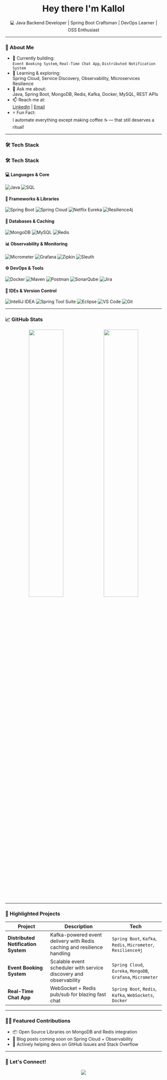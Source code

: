<h1 align="center">Hey there I'm Kallol </h1>

<p align="center">
  💻 Java Backend Developer | Spring Boot Craftsman | DevOps Learner | OSS Enthusiast
</p>

---

### 🌱 About Me

- 🔭 Currently building:  
  `Event Booking System`, `Real-Time Chat App`, `Distributed Notification System`  
- 🌱 Learning & exploring:  
  Spring Cloud, Service Discovery, Observability, Microservices Resilience  
- 💬 Ask me about:  
  Java, Spring Boot, MongoDB, Redis, Kafka, Docker, MySQL, REST APIs  
- 📫 Reach me at:  
  [LinkedIn](https://linkedin.com/in/yourprofile) | [Email](mailto:youremail@example.com)  
- ⚡ Fun Fact:  
  I automate everything except making coffee ☕ — that still deserves a ritual!

---
### 🛠️ Tech Stack

### 🛠️ Tech Stack

#### 💻 Languages & Core  
![Java](https://img.shields.io/badge/Java-%23ED8B00.svg?style=for-the-badge&logo=java&logoColor=white)
![SQL](https://img.shields.io/badge/SQL-4479A1?style=for-the-badge&logo=mysql&logoColor=white)

#### 🚀 Frameworks & Libraries  
![Spring Boot](https://img.shields.io/badge/SpringBoot-6DB33F?style=for-the-badge&logo=springboot&logoColor=white)
![Spring Cloud](https://img.shields.io/badge/SpringCloud-6DB33F?style=for-the-badge&logo=spring&logoColor=white)
![Netflix Eureka](https://img.shields.io/badge/Eureka-FFCA28?style=for-the-badge&logo=netflix&logoColor=black)
![Resilience4j](https://img.shields.io/badge/Resilience4j-0A0A0A?style=for-the-badge&logoColor=white)

#### 💾 Databases & Caching  
![MongoDB](https://img.shields.io/badge/MongoDB-4EA94B?style=for-the-badge&logo=mongodb&logoColor=white)
![MySQL](https://img.shields.io/badge/MySQL-005C84?style=for-the-badge&logo=mysql&logoColor=white)
![Redis](https://img.shields.io/badge/Redis-D9281A?style=for-the-badge&logo=redis&logoColor=white)

#### 📊 Observability & Monitoring  
![Micrometer](https://img.shields.io/badge/Micrometer-008080?style=for-the-badge&logo=micrometer&logoColor=white)
![Grafana](https://img.shields.io/badge/Grafana-F46800?style=for-the-badge&logo=grafana&logoColor=white)
![Zipkin](https://img.shields.io/badge/Zipkin-000000?style=for-the-badge&logo=apache&logoColor=white)
![Sleuth](https://img.shields.io/badge/Spring%20Cloud%20Sleuth-6DB33F?style=for-the-badge&logo=spring&logoColor=white)

#### ⚙️ DevOps & Tools  
![Docker](https://img.shields.io/badge/Docker-2496ED?style=for-the-badge&logo=docker&logoColor=white)
![Maven](https://img.shields.io/badge/Maven-C71A36?style=for-the-badge&logo=apachemaven&logoColor=white)
![Postman](https://img.shields.io/badge/Postman-FF6C37?style=for-the-badge&logo=postman&logoColor=white)
![SonarQube](https://img.shields.io/badge/SonarQube-4E9BCD?style=for-the-badge&logo=sonarqube&logoColor=white)
![Jira](https://img.shields.io/badge/Jira-0052CC?style=for-the-badge&logo=jira&logoColor=white)

#### 🧠 IDEs & Version Control  
![IntelliJ IDEA](https://img.shields.io/badge/IntelliJIDEA-000000?style=for-the-badge&logo=intellijidea&logoColor=white)
![Spring Tool Suite](https://img.shields.io/badge/Spring%20STS-6DB33F?style=for-the-badge&logo=spring&logoColor=white)
![Eclipse](https://img.shields.io/badge/Eclipse-2C2255?style=for-the-badge&logo=eclipse&logoColor=white)
![VS Code](https://img.shields.io/badge/VSCode-007ACC?style=for-the-badge&logo=visualstudiocode&logoColor=white)
![Git](https://img.shields.io/badge/Git-F05032?style=for-the-badge&logo=git&logoColor=white)




---

### 📈 GitHub Stats

<p align="center">
  <img width="47%" src="https://github-readme-stats.vercel.app/api?username=yourusername&show_icons=true&theme=tokyonight" />
  <img width="47%" src="https://github-readme-streak-stats.herokuapp.com/?user=yourusername&theme=tokyonight"/>
</p>

---

### 🚀 Highlighted Projects

| Project | Description | Tech |
|--------|-------------|------|
| **Distributed Notification System** | Kafka-powered event delivery with Redis caching and resilience handling | `Spring Boot`, `Kafka`, `Redis`, `Micrometer`, `Resilience4j` |
| **Event Booking System** | Scalable event scheduler with service discovery and observability | `Spring Cloud`, `Eureka`, `MongoDB`, `Grafana`, `Micrometer` |
| **Real-Time Chat App** | WebSocket + Redis pub/sub for blazing fast chat | `Spring Boot`, `Redis`, `Kafka`, `WebSockets`, `Docker` |

---

### 🧑‍💻 Featured Contributions

- 📦 Open Source Libraries on MongoDB and Redis integration
- 📘 Blog posts coming soon on Spring Cloud + Observability
- 💬 Actively helping devs on GitHub Issues and Stack Overflow

---

### 📢 Let's Connect!

<p align="center">
  <a href="https://www.linkedin.com/in/kallolm101/"><img src="https://img.shields.io/badge/LinkedIn-blue?style=for-the-badge&logo=linkedin&logoColor=white" /></a>
  <a href="mailto:youremail@example.com"><img src="https://img.shields.io/badge/Gmail-D14836?style=for-t
